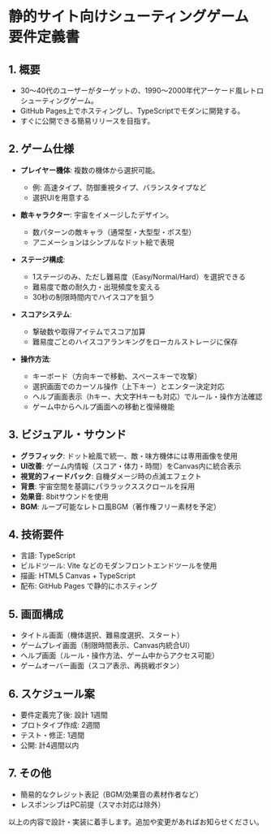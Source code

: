 # 静的サイト向けシューティングゲーム 要件定義書

## 1. 概要

* 30〜40代のユーザーがターゲットの、1990〜2000年代アーケード風レトロシューティングゲーム。
* GitHub Pages上でホスティングし、TypeScriptでモダンに開発する。
* すぐに公開できる簡易リリースを目指す。

## 2. ゲーム仕様

* **プレイヤー機体**: 複数の機体から選択可能。

  * 例: 高速タイプ、防御重視タイプ、バランスタイプなど
  * 選択UIを用意する

* **敵キャラクター**: 宇宙をイメージしたデザイン。

  * 数パターンの敵キャラ（通常型・大型型・ボス型）
  * アニメーションはシンプルなドット絵で表現

* **ステージ構成**:

  * 1ステージのみ、ただし難易度（Easy/Normal/Hard）を選択できる
  * 難易度で敵の耐久力・出現頻度を変える
  * 30秒の制限時間内でハイスコアを狙う

* **スコアシステム**:

  * 撃破数や取得アイテムでスコア加算
  * 難易度ごとのハイスコアランキングをローカルストレージに保存

* **操作方法**:

  * キーボード（方向キーで移動、スペースキーで攻撃）
  * 選択画面でのカーソル操作（上下キー）とエンター決定対応
  * ヘルプ画面表示（hキー、大文字Hキーも対応）でルール・操作方法確認
  * ゲーム中からヘルプ画面への移動と復帰機能

## 3. ビジュアル・サウンド

* **グラフィック**: ドット絵風で統一、敵・味方機体には専用画像を使用
* **UI改善**: ゲーム内情報（スコア・体力・時間）をCanvas内に統合表示
* **視覚的フィードバック**: 自機ダメージ時の点滅エフェクト
* **背景**: 宇宙空間を基調にパララックススクロールを採用
* **効果音**: 8bitサウンドを使用
* **BGM**: ループ可能なレトロ風BGM（著作権フリー素材を予定）

## 4. 技術要件

* 言語: TypeScript
* ビルドツール: Vite などのモダンフロントエンドツールを使用
* 描画: HTML5 Canvas + TypeScript
* 配布: GitHub Pages で静的にホスティング

## 5. 画面構成

* タイトル画面（機体選択、難易度選択、スタート）
* ゲームプレイ画面（制限時間表示、Canvas内統合UI）
* ヘルプ画面（ルール・操作方法、ゲーム中からアクセス可能）
* ゲームオーバー画面（スコア表示、再挑戦ボタン）

## 6. スケジュール案

* 要件定義完了後: 設計 1週間
* プロトタイプ作成: 2週間
* テスト・修正: 1週間
* 公開: 計4週間以内

## 7. その他

* 簡易的なクレジット表記（BGM/効果音の素材作者など）
* レスポンシブはPC前提（スマホ対応は除外）

以上の内容で設計・実装に着手します。追加や変更があればお知らせください。
